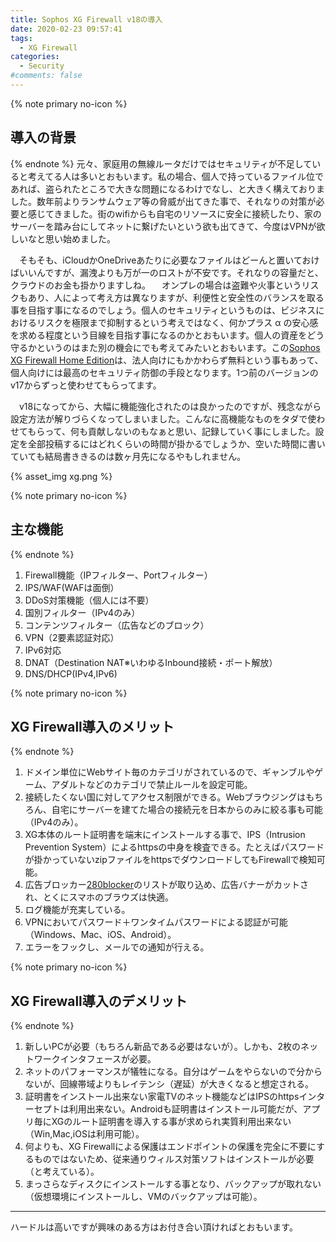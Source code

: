 ```yaml
---
title: Sophos XG Firewall v18の導入
date: 2020-02-23 09:57:41
tags:
  - XG Firewall
categories:
  - Security
#comments: false
---
```

{% note primary no-icon %}

## 導入の背景

{% endnote %}
元々、家庭用の無線ルータだけではセキュリティが不足していると考えてる人は多いとおもいます。私の場合、個人で持っているファイル位であれば、盗られたところで大きな問題になるわけでなし、と大きく構えておりました。数年前よりランサムウェア等の脅威が出てきた事で、それなりの対策が必要と感じてきました。街のwifiからも自宅のリソースに安全に接続したり、家のサーバーを踏み台にしてネットに繋げたいという欲も出てきて、今度はVPNが欲しいなと思い始めました。
<!-- more -->
　そもそも、iCloudかOneDriveあたりに必要なファイルはどーんと置いておけばいいんですが、漏洩よりも万が一のロストが不安です。それなりの容量だと、クラウドのお金も掛かりますしね。
　オンプレの場合は盗難や火事というリスクもあり、人によって考え方は異なりますが、利便性と安全性のバランスを取る事を目指す事になるのでしょう。個人のセキュリティというものは、ビジネスにおけるリスクを極限まで抑制するという考えではなく、何かプラス α の安心感を求める程度という目線を目指す事になるのかとおもいます。個人の資産をどう守るかというのはまた別の機会にでも考えてみたいとおもいます。この[Sophos XG Firewall Home Edition](https://www.sophos.com/ja-jp/products/free-tools.aspx)は、法人向けにもかかわらず無料という事もあって、個人向けには最高のセキュリティ防御の手段となります。1つ前のバージョンのv17からずっと使わせてもらってます。

　v18になってから、大幅に機能強化されたのは良かったのですが、残念ながら設定方法が解りづらくなってしまいました。こんなに高機能なものをタダで使わせてもらって、何も貢献しないのもなぁと思い、記録していく事にしました。設定を全部投稿するにはどれくらいの時間が掛かるでしょうか、空いた時間に書いていても結局書ききるのは数ヶ月先になるやもしれません。

{% asset_img xg.png %}

{% note primary no-icon %}

## 主な機能

{% endnote %}

1. Firewall機能（IPフィルター、Portフィルター）
2. IPS/WAF(WAFは面倒）
3. DDoS対策機能（個人には不要）
4. 国別フィルター（IPv4のみ）
5. コンテンツフィルター（広告などのブロック）
6. VPN（2要素認証対応）
7. IPv6対応
8. DNAT（Destination NAT※いわゆるInbound接続・ポート解放）
9. DNS/DHCP(IPv4,IPv6)

{% note primary no-icon %}

## XG Firewall導入のメリット

{% endnote %}

1. ドメイン単位にWebサイト毎のカテゴリがされているので、ギャンブルやゲーム、アダルトなどのカテゴリで禁止ルールを設定可能。
2. 接続したくない国に対してアクセス制限ができる。Webブラウジングはもちろん、自宅にサーバーを建てた場合の接続元を日本からのみに絞る事も可能（IPv4のみ）。
3. XG本体のルート証明書を端末にインストールする事で、IPS（Intrusion Prevention System）によるhttpsの中身を検査できる。たとえばパスワードが掛かっていないzipファイルをhttpsでダウンロードしてもFirewallで検知可能。
4. 広告ブロッカー[280blocker](https://280blocker.net)のリストが取り込め、広告バナーがカットされ、とくにスマホのブラウズは快適。
5. ログ機能が充実している。
6. VPNにおいてパスワード＋ワンタイムパスワードによる認証が可能（Windows、Mac、iOS、Android）。
7. エラーをフックし、メールでの通知が行える。

{% note primary no-icon %}

## XG Firewall導入のデメリット

{% endnote %}

1. 新しいPCが必要（もちろん新品である必要はないが）。しかも、2枚のネットワークインタフェースが必要。
2. ネットのパフォーマンスが犠牲になる。自分はゲームをやらないので分からないが、回線帯域よりもレイテンシ（遅延）が大きくなると想定される。
3. 証明書をインストール出来ない家電TVのネット機能などはIPSのhttpsインターセプトは利用出来ない。Androidも証明書はインストール可能だが、アプリ毎にXGのルート証明書を導入する事が求められ実質利用出来ない（Win,Mac,iOSは利用可能）。
4. 何よりも、XG Firewallによる保護はエンドポイントの保護を完全に不要にするものではないため、従来通りウィルス対策ソフトはインストールが必要（と考えている）。
5. まっさらなディスクにインストールする事となり、バックアップが取れない（仮想環境にインストールし、VMのバックアップは可能）。

---

ハードルは高いですが興味のある方はお付き合い頂ければとおもいます。
